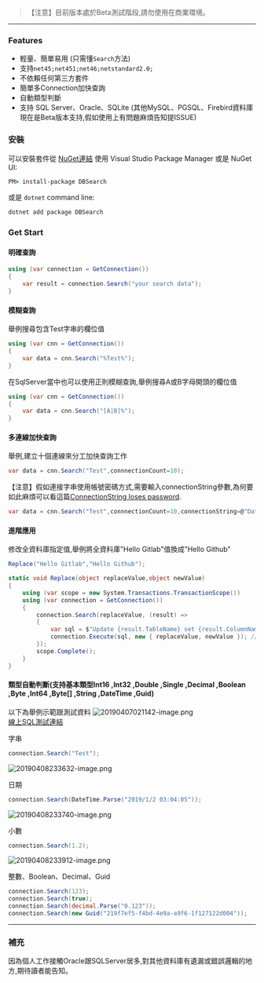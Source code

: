 > 【注意】目前版本處於Beta測試階段,請勿使用在商業環境。

---

### Features
- 輕量、簡單易用 (只需懂`Search`方法)
- 支持`net45;net451;net46;netstandard2.0;`
- 不依賴任何第三方套件
- 簡單多Connection加快查詢
- 自動類型判斷
- 支持 SQL Server、Oracle、SQLite (其他MySQL、PGSQL、Firebird資料庫現在是Beta版本支持,假如使用上有問題麻煩告知提ISSUE)


### 安裝

可以安裝套件從 [NuGet連結](https://www.nuget.org/packages/HtmlTableHelper) 使用 Visual Studio Package Manager 或是 NuGet UI:

```cmd
PM> install-package DBSearch
```

或是 `dotnet` command line:

```cmd
dotnet add package DBSearch
```


### Get Start

#### 明確查詢

```C#
using (var connection = GetConnection())
{
    var result = connection.Search("your search data");
}
```

#### 模糊查詢

舉例搜尋包含Test字串的欄位值
```C#
using (var cnn = GetConnection())
{
    var data = cnn.Search("%Test%");
}
```

在SqlServer當中也可以使用正則模糊查詢,舉例搜尋A或B字母開頭的欄位值
```C#
using (var cnn = GetConnection())
{
    var data = cnn.Search("[A|B]%");
}
```

#### 多連線加快查詢

舉例,建立十個連線來分工加快查詢工作
```C#
var data = cnn.Search("Test",connnectionCount=10);
```

【注意】假如連接字串使用帳號密碼方式,需要輸入connectionString參數,為何要如此麻煩可以看這篇[ConnectionString loses password](https://stackoverflow.com/questions/12467335/connectionstring-loses-password-after-connection-open).
```C#
var data = cnn.Search("Test",connnectionCount=10,connectionString=@"Data Source=192.168.1.1;User ID=sa;Password=123456;Initial Catalog=master;");
```


#### 進階應用

修改全資料庫指定值,舉例將全資料庫"Hello Gitlab"值換成"Hello Github"
```C#
Replace("Hello Gitlab","Hello Github");

static void Replace(object replaceValue,object newValue)
{
    using (var scope = new System.Transactions.TransactionScope())
    using (var connection = GetConnection())
    {
        connection.Search(replaceValue, (result) =>
        {
            var sql = $"Update {result.TableName} set {result.ColumnName} = @newValue where {result.ColumnName} = @replaceValue";
            connection.Execute(sql, new { replaceValue, newValue }); //Using Dapper ORM
        });
        scope.Complete();
    }
}
```

#### 類型自動判斷(支持基本類型Int16 ,Int32 ,Double ,Single ,Decimal ,Boolean ,Byte ,Int64 ,Byte[] ,String ,DateTime ,Guid)

以下為舉例示範跟測試資料
![20190407021142-image.png](https://raw.githubusercontent.com/shps951023/ImageHosting/master/img/20190407021142-image.png)  
[線上SQL測試連結](https://dbfiddle.uk/?rdbms=sqlserver_2017&fiddle=ab6b46621f057907349ecd3df14d3f5c)

字串
```C#
connection.Search("Test");
```
![20190408233632-image.png](https://raw.githubusercontent.com/shps951023/ImageHosting/master/img/20190408233632-image.png)

日期
```C#
connection.Search(DateTime.Parse("2019/1/2 03:04:05"));
```
![20190408233740-image.png](https://raw.githubusercontent.com/shps951023/ImageHosting/master/img/20190408233740-image.png)

小數
```C#
connection.Search(1.2);
```
![20190408233912-image.png](https://raw.githubusercontent.com/shps951023/ImageHosting/master/img/20190408233912-image.png)

整數、Boolean、Decimal、Guid
```C#
connection.Search(123);
connection.Search(true);
connection.Search(decimal.Parse("0.123"));
connection.Search(new Guid("219f7ef5-f4bd-4e9a-a9f6-1f127122d004"));
```


<!--
> 問題: 為何不使用Stored Procedure來撰寫就好?  

回答: 
主要幾個原因
1. C#撰寫可以使用`多連線非同步`執行提升速度,傳統方式查詢從頭到尾都只使用一個連線來處理
    這樣導致所有動作都要等待前一個動作完成,導致整體查詢時間延長。
    所以在DBSearch提供自訂義連線數,可以建立N個連線幫忙快速處理查詢。
2. 可以使用強型別Func來自定義處理資料邏輯,像是前面替換全資料庫特定值例子
-->

---

### 補充

因為個人工作接觸Oracle跟SQLServer居多,對其他資料庫有遺漏或錯誤邏輯的地方,期待讀者能告知。







